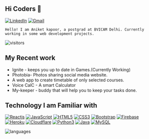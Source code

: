 ## Hi Coders 👋

[![LinkedIn](https://img.shields.io/badge/-LinkedIn-blue?style=social&logo=linkedin&link=www.linkedin.com/in/aniket-kapoor-04)](https://www.linkedin.com/in/aniket-kapoor-04)
[![Gmail](https://img.shields.io/badge/-Gmail-red?style=social&logo=gmail&link=mailto:aniketkapoor31@gmail.com)](mailto:aniketkapoor31@gmail.com)

`Hello! I am Aniket kapoor, a postgrad at BVICAM Delhi. Currently working in some web development projects. `

![visitors](https://komarev.com/ghpvc/?username=aniket-04)

## My Recent work

- Ignite - keeps you up to date in Games.(Currently Working)
- Photobia- Photos sharing social media website.
- A web app to create timetable of only selected courses.
- Voice CalC - A smart Calculator
- My-keeper - buddy that will help you to keep your tasks done.

## Technology I am Familiar with

[![Reactjs](https://img.shields.io/badge/-ReactJS-black?style=social&logo=react&link=https://github.com/itissandeep98/)](https://github.com/aniket-04/)
[![JavaScript](https://img.shields.io/badge/-JavaScript-green?style=social&logo=javascript&link=https://github.com/itissandeep98/)](https://github.com/aniket-04/)
[![HTML5](https://img.shields.io/badge/-HTML5-E34F26?style=social&logo=html5&link=https://github.com/itissandeep98/)](https://github.com/aniket-04/)
[![CSS3](https://img.shields.io/badge/-CSS3-1572B6?style=social&logo=css3&link=https://github.com/itissandeep98/)](https://github.com/aniket-04/)
[![Bootstrap](https://img.shields.io/badge/-Bootstrap-563D7C?style=social&logo=bootstrap&link=https://github.com/itissandeep98/)](https://github.com/aniket-04/)
[![Firebase](https://img.shields.io/badge/-Firebase-blue?style=social&logo=firebase&link=https://github.com/itissandeep98/)](https://github.com/aniket-04/)
[![Heroku](https://img.shields.io/badge/-Heroku-430098?style=social&logo=heroku&link=https://github.com/itissandeep98/)](https://github.com/aniket-04/)
[![Cloudflare](https://img.shields.io/badge/-Cloudflare-430098?style=social&logo=cloudflare&link=https://github.com/itissandeep98/)](https://github.com/aniket-04/)
[![Python3](https://img.shields.io/badge/-Python3-green?style=social&logo=python&link=https://github.com/itissandeep98/)](https://github.com/aniket-04/)
[![Java](https://img.shields.io/badge/-Java-orange?style=social&logo=java&link=https://github.com/itissandeep98/)](https://github.com/aniket-04/)
[![MySQL](https://img.shields.io/badge/-MySQL-violet?style=social&logo=mysql&link=https://github.com/itissandeep98/)](https://github.com/aniket-04/)

<img  src="https://github-readme-stats.vercel.app/api/top-langs/?username=aniket-04&theme=radical&layout=compact" alt="languages"/>
